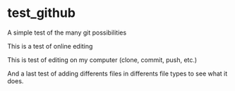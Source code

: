 # test_github
A simple test of the many git possibilities

This is a test of online editing

This is test of editing on my computer
(clone, commit, push, etc.)

And a last test of adding differents files in differents file types to see what it does.